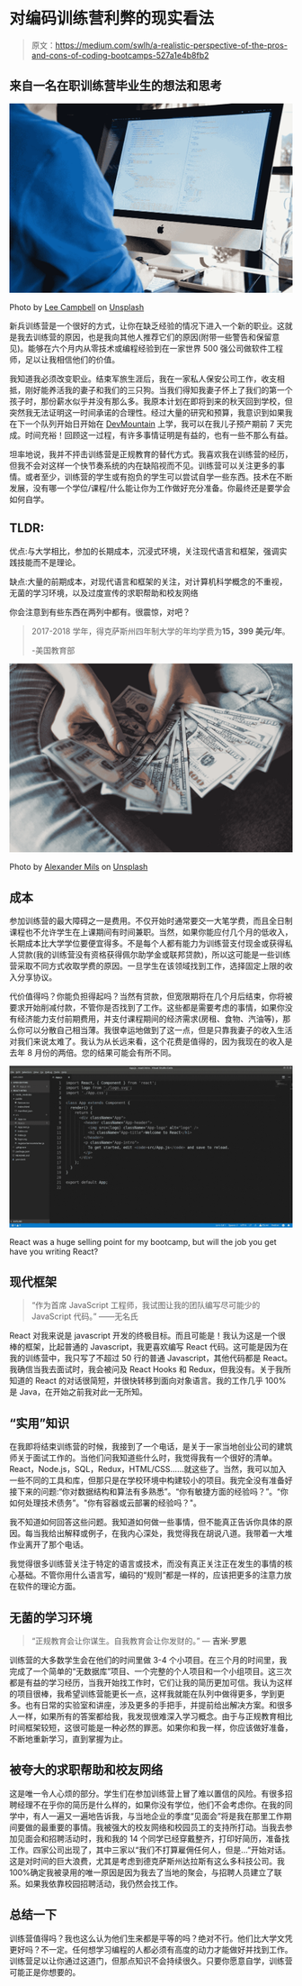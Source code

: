 # 对编码训练营利弊的现实看法

> 原文：<https://medium.com/swlh/a-realistic-perspective-of-the-pros-and-cons-of-coding-bootcamps-527a1e4b8fb2>

## 来自一名在职训练营毕业生的想法和思考

![](img/5123940609f51251d6ae74f85d824ffd.png)

Photo by [Lee Campbell](https://unsplash.com/@leecampbell?utm_source=medium&utm_medium=referral) on [Unsplash](https://unsplash.com?utm_source=medium&utm_medium=referral)

新兵训练营是一个很好的方式，让你在缺乏经验的情况下进入一个新的职业。这就是我去训练营的原因，也是我向其他人推荐它们的原因(附带一些警告和保留意见)。能够在六个月内从零技术或编程经验到在一家世界 500 强公司做软件工程师，足以让我相信他们的价值。

我知道我必须改变职业。结束军旅生涯后，我在一家私人保安公司工作，收支相抵，刚好能养活我的妻子和我们的三只狗。当我们得知我妻子怀上了我们的第一个孩子时，那份薪水似乎并没有那么多。我原本计划在即将到来的秋天回到学校，但突然我无法证明这一时间承诺的合理性。经过大量的研究和预算，我意识到如果我在下一个队列开始日开始在 [DevMountain](https://devmountain.com/?campaignid=755770265&adgroupid=44789362453&adid=235566532299&gclid=CjwKCAjwx_boBRA9EiwA4kIELuFgvuD48gqRMrs9BiikkHoz2x4OWyFN5Hf-OTfXvoc4PtZzB0W_nxoCh20QAvD_BwE) 上学，我可以在我儿子预产期前 7 天完成。时间充裕！回顾这一过程，有许多事情证明是有益的，也有一些不那么有益。

坦率地说，我并不抨击训练营是正规教育的替代方式。我喜欢我在训练营的经历，但我不会对这样一个快节奏系统的内在缺陷视而不见。训练营可以关注更多的事情。或者至少，训练营的学生或有抱负的学生可以尝试自学一些东西。技术在不断发展，没有哪一个学位/课程/什么能让你为工作做好充分准备。你最终还是要学会如何自学。

## TLDR:

优点:与大学相比，参加的长期成本，沉浸式环境，关注现代语言和框架，强调实践技能而不是理论。

缺点:大量的前期成本，对现代语言和框架的关注，对计算机科学概念的不重视，无菌的学习环境，以及过度宣传的求职帮助和校友网络

你会注意到有些东西在两列中都有。很震惊，对吧？

> 2017-2018 学年，得克萨斯州四年制大学的年均学费为**15，399 美元/年**。
> 
> -美国教育部

![](img/21e4969eb4662b2c26fa8dfde1f3e901.png)

Photo by [Alexander Mils](https://unsplash.com/@alexandermils?utm_source=medium&utm_medium=referral) on [Unsplash](https://unsplash.com?utm_source=medium&utm_medium=referral)

## 成本

参加训练营的最大障碍之一是费用。不仅开始时通常要交一大笔学费，而且全日制课程也不允许学生在上课期间有时间兼职。当然，如果你能应付几个月的低收入，长期成本比大学学位要便宜得多。不是每个人都有能力为训练营支付现金或获得私人贷款(我的训练营没有资格获得佩尔助学金或联邦贷款)，所以这可能是一些训练营采取不同方式收取学费的原因。一旦学生在该领域找到工作，选择固定上限的收入分享协议。

代价值得吗？你能负担得起吗？当然有贷款，但宽限期将在几个月后结束，你将被要求开始削减付款，不管你是否找到了工作。这些都是需要考虑的事情，如果你没有经济能力支付前期费用，并支付课程期间的经济需求(房租、食物、汽油等)，那么你可以分散自己相当薄。我很幸运地做到了这一点，但是只靠我妻子的收入生活对我们来说太难了。我认为从长远来看，这个花费是值得的，因为我现在的收入是去年 8 月份的两倍。您的结果可能会有所不同。

![](img/48d40e087d900d60bf46456708af6886.png)

React was a huge selling point for my bootcamp, but will the job you get have you writing React?

## 现代框架

> “作为首席 JavaScript 工程师，我试图让我的团队编写尽可能少的 JavaScript 代码。”
> ――无名氏

React 对我来说是 javascript 开发的终极目标。而且可能是！我认为这是一个很棒的框架，比起普通的 Javascript，我更喜欢编写 React 代码。这可能是因为在我的训练营中，我只写了不超过 50 行的普通 Javascript，其他代码都是 React。我确信当我去面试时，我会被问及 React Hooks 和 Redux，但我没有。关于我所知道的 React 的对话很简短，并很快转移到面向对象语言。我的工作几乎 100%是 Java，在开始之前我对此一无所知。

## “实用”知识

在我即将结束训练营的时候，我接到了一个电话，是关于一家当地创业公司的建筑师关于面试工作的。当他们问我知道些什么时，我觉得我有一个很好的清单。React，Node.js，SQL，Redux，HTML/CSS……就这些了。当然，我可以加入一些不同的工具和库，但那只是在学校环境中构建较小的项目。我完全没有准备好接下来的问题:“你对数据结构和算法有多熟悉”。“你有敏捷方面的经验吗？”。“你如何处理技术债务”。"你有容器或云部署的经验吗？"。

我不知道如何回答这些问题。我知道如何做一些事情，但不能真正告诉你具体的原因。每当我给出解释或例子，在我内心深处，我觉得我在胡说八道。我带着一大堆作业离开了那个电话。

我觉得很多训练营关注于特定的语言或技术，而没有真正关注正在发生的事情的核心基础。不管你用什么语言写，编码的“规则”都是一样的，应该把更多的注意力放在软件的理论方面。

## 无菌的学习环境

> “正规教育会让你谋生。自我教育会让你发财的。”
> ― **吉米·罗恩**

训练营的大多数学生会在他们的时间里做 3-4 个小项目。在三个月的时间里，我完成了一个简单的“无数据库”项目、一个完整的个人项目和一个小组项目。这三次都是有益的学习经历，当我开始找工作时，它们让我的简历更加可信。我认为这样的项目很棒，我希望训练营能更长一点，这样我就能在队列中做得更多，学到更多。也有日常的实验室和讲座，涉及更多的手把手，并提前给出解决方案。和很多人一样，如果所有的答案都给我，我发现很难深入学习概念。由于与正规教育相比时间框架较短，这很可能是一种必然的罪恶。如果你和我一样，你应该做好准备，不断地重新学习，直到掌握为止。

## 被夸大的求职帮助和校友网络

这是唯一令人心烦的部分。学生们在参加训练营上冒了难以置信的风险。有很多招聘经理不在乎你的简历是什么样的，如果你没有学位，他们不会考虑你。在我的同学中，有人一遍又一遍地告诉我，与当地企业的季度“见面会”将是我在那里工作期间要做的最重要的事情。我被强大的校友网络和校园员工的支持所打动。当我去参加见面会和招聘活动时，我和我的 14 个同学已经穿戴整齐，打印好简历，准备找工作。四家公司出现了，其中三家以“我们不打算雇佣任何人，但是…”开始对话。这是对时间的巨大浪费，尤其是考虑到德克萨斯州达拉斯有这么多科技公司。我 100%确定我被录用的唯一原因是因为我去了当地的聚会，与招聘人员建立了联系。如果我依靠校园招聘活动，我仍然会找工作。

## 总结一下

训练营值得吗？我也这么认为他们生来都是平等的吗？绝对不行。他们比大学文凭更好吗？不一定。任何想学习编程的人都必须有高度的动力才能做好并找到工作。训练营足以让你通过这道门，但那点知识不会持续很久。只要你愿意自学，训练营可能正是你想要的。